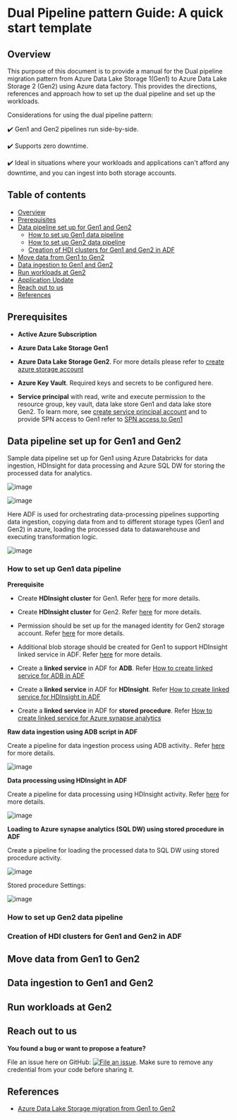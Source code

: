 Dual Pipeline pattern Guide: A quick start template
===================================================

## Overview

This purpose of this document is to provide a manual for the Dual pipeline migration pattern from Azure Data Lake Storage 1(Gen1) to Azure Data Lake Storage 2 (Gen2) using Azure data factory. This provides the directions, references and approach how to set up the dual pipeline and set up the workloads.

Considerations for using the dual pipeline pattern:

✔️ Gen1 and Gen2 pipelines run side-by-side.

✔️ Supports zero downtime.

✔️ Ideal in situations where your workloads and applications can't afford any downtime, and you can ingest into both storage accounts.

## Table of contents
   
 <!--ts-->
   * [Overview](#overview)
   * [Prerequisites](#prerequisites)
   * [Data pipeline set up for Gen1 and Gen2](#data-pipeline-set-up-for-gen1-and-gen2)
     * [How to set up Gen1 data pipeline](#how-to-set-up-gen1-data-pipeline)
     * [How to set up Gen2 data pipeline](#how-to-set-up-gen2-data-pipeline)
     * [Creation of HDI clusters for Gen1 and Gen2 in ADF](#creation-of-hdi-clusters-for-gen1-and-gen2-in-adf)
   * [Move data from Gen1 to Gen2](#move-data-from-gen1-to-gen2)
   * [Data ingestion to Gen1 and Gen2](#data-ingestion-to-gen1-and-gen2)
   * [Run workloads at Gen2](#run-workloads-at-gen2)
   * [Application Update](#application-update)
   * [Reach out to us](#reach-out-to-us)
   * [References](#references)
 <!--te-->
 
## Prerequisites
 
 * **Active Azure Subscription**

 * **Azure Data Lake Storage Gen1**

 * **Azure Data Lake Storage Gen2**. For more details please refer to [create azure storage account](https://docs.microsoft.com/en-us/azure/storage/common/storage-account-create?tabs=azure-portal) 

 * **Azure Key Vault**. Required keys and secrets to be configured here.

 * **Service principal** with read, write and execute permission to the resource group, key vault, data lake store Gen1 and data lake store Gen2. 
 To learn more, see [create service principal account](https://docs.microsoft.com/en-us/azure/active-directory/develop/howto-create-service-principal-portal) and to provide SPN access to Gen1 refer to [SPN access to Gen1](https://docs.microsoft.com/en-us/azure/data-lake-store/data-lake-store-service-to-service-authenticate-using-active-directory)

 
## Data pipeline set up for Gen1 and Gen2

 Sample data pipeline set up for Gen1 using Azure Databricks for data ingestion, HDInsight for data processing and Azure SQL DW for    storing the processed data for analytics. 
 
 ![image](https://user-images.githubusercontent.com/62353482/83429980-c2417a80-a3e9-11ea-9ab6-4d08b02b51b1.png)
 
 ![image](https://user-images.githubusercontent.com/62353482/83435523-477c5d80-a3f1-11ea-9288-a6f9063d81ec.png)

 
 Here ADF is used for orchestrating data-processing pipelines supporting data ingestion, copying data from and to different storage types (Gen1 and Gen2) in azure, loading the processed data to datawarehouse and executing transformation logic.
 
 ![image](https://user-images.githubusercontent.com/62353482/83435632-6b3fa380-a3f1-11ea-8639-dba1e217e044.png)


### How to set up Gen1 data pipeline

**Prerequisite**

 * Create **HDInsight cluster** for Gen1. Refer [here](https://docs.microsoft.com/en-us/azure/data-lake-store/data-lake-store-hdinsight-hadoop-use-portal) for more details.
 
 * Create **HDInsight cluster** for Gen2. Refer [here](https://docs.microsoft.com/en-us/azure/hdinsight/hdinsight-hadoop-use-data-lake-storage-gen2) for more details.
 
 * Permission should be set up for the managed identity for Gen2 storage account. Refer [here](https://docs.microsoft.com/en-us/azure/hdinsight/hdinsight-hadoop-use-data-lake-storage-gen2#set-up-permissions-for-the-managed-identity-on-the-data-lake-storage-gen2-account) for more details.
 
 * Additional blob storage should be created for Gen1 to support HDInsight linked service in ADF. Refer [here](https://docs.microsoft.com/en-us/azure/storage/blobs/storage-blob-create-account-block-blob?tabs=azure-portal) for more details.
 
 * Create a **linked service** in ADF for **ADB**. Refer [How to create linked service for ADB in ADF](https://docs.microsoft.com/en-us/azure/data-factory/transform-data-using-databricks-notebook#create-an-azure-databricks-linked-service)

 * Create a **linked service** in ADF for **HDInsight**. Refer [How to create linked service for HDInsight in ADF](https://docs.microsoft.com/en-us/azure/hdinsight/hdinsight-hadoop-create-linux-clusters-adf#create-an-azure-storage-linked-service)

 * Create a **linked service** in ADF for **stored procedure**. Refer [How to create linked service for Azure synapse analytics](https://docs.microsoft.com/en-us/azure/data-factory/load-azure-sql-data-warehouse#load-data-into-azure-synapse-analytics)
 
**Raw data ingestion using ADB script in ADF**

Create a pipeline for data ingestion process using ADB activity.. Refer [here](https://docs.microsoft.com/en-us/azure/data-factory/transform-data-using-databricks-notebook#create-a-pipeline) for more details.

![image](https://user-images.githubusercontent.com/62353482/83448158-63d6c500-a406-11ea-8a29-a1cdd514509c.png)

**Data processing using HDInsight in ADF**

Create a pipeline for data processing using HDInsight activity. Refer [here](https://docs.microsoft.com/en-us/azure/hdinsight/hdinsight-hadoop-create-linux-clusters-adf#create-a-pipeline) for more details.

![image](https://user-images.githubusercontent.com/62353482/83450714-a6020580-a40a-11ea-8c99-55c2c9a96104.png)

**Loading to Azure synapse analytics (SQL DW) using stored procedure in ADF**

Create a pipeline for loading the processed data to SQL DW using stored procedure activity. 

![image](https://user-images.githubusercontent.com/62353482/83453396-48bc8300-a40f-11ea-8c7d-886097bbc323.png)

Stored procedure Settings:

![image](https://user-images.githubusercontent.com/62353482/83456907-73a9d580-a415-11ea-8515-ce9e57718c04.png)

### How to set up Gen2 data pipeline
 
### Creation of HDI clusters for Gen1 and Gen2 in ADF
 
 
 ## Move data from Gen1 to Gen2

 ## Data ingestion to Gen1 and Gen2
 
 ## Run workloads at Gen2
 
 ## Reach out to us

**You found a bug or want to propose a feature?**

 File an issue here on GitHub: [![File an issue](https://img.shields.io/badge/-Create%20Issue-6cc644.svg?logo=github&maxAge=31557600)](https://github.com/rukmani-msft/adlsgen1togen2migrationsamples/issues/new).
 Make sure to remove any credential from your code before sharing it.

## References

* [Azure Data Lake Storage migration from Gen1 to Gen2 ](https://docs.microsoft.com/en-us/azure/storage/blobs/data-lake-storage-migrate-gen1-to-gen2)
